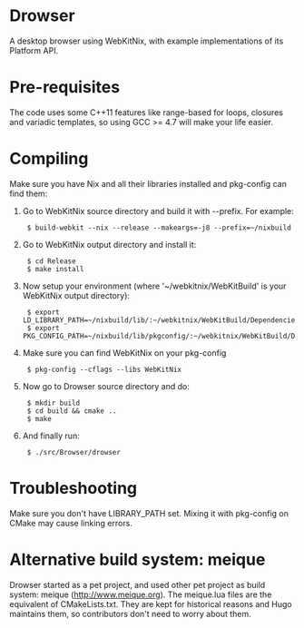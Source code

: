 Drowser
=======

A desktop browser using WebKitNix, with example implementations of its Platform API.

Pre-requisites
==============
The code uses some C++11 features like range-based for loops, closures and variadic templates,
so using GCC >= 4.7 will make your life easier.

Compiling
=========

Make sure you have Nix and all their libraries installed and pkg-config can find them:

1. Go to WebKitNix source directory and build it with --prefix. For example:

        $ build-webkit --nix --release --makeargs=-j8 --prefix=~/nixbuild

2. Go to WebKitNix output directory and install it:

        $ cd Release
        $ make install

3. Now setup your environment (where '~/webkitnix/WebKitBuild' is your WebKitNix output directory):

        $ export LD_LIBRARY_PATH=~/nixbuild/lib/:~/webkitnix/WebKitBuild/Dependencies/Root/lib64/
        $ export PKG_CONFIG_PATH=~/nixbuild/lib/pkgconfig/:~/webkitnix/WebKitBuild/Dependencies/Root/lib64/pkgconfig/

4. Make sure you can find WebKitNix on your pkg-config

        $ pkg-config --cflags --libs WebKitNix

5. Now go to Drowser source directory and do:

        $ mkdir build
        $ cd build && cmake ..
        $ make

6. And finally run:

        $ ./src/Browser/drowser

Troubleshooting
===============

Make sure you don't have LIBRARY_PATH set. Mixing it with pkg-config on CMake may cause linking errors.

Alternative build system: meique
================================

Drowser started as a pet project, and used other pet project as build system: meique
(http://www.meique.org). The meique.lua files are the equivalent of CMakeLists.txt. They are kept
for historical reasons and Hugo maintains them, so contributors don't need to worry about them.
